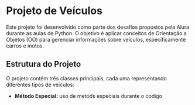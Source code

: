 # Projeto de Veículos

Este projeto foi desenvolvido como parte dos desafios propostos pela Alura durante as aulas de Python. O objetivo é aplicar conceitos de Orientação a Objetos (OO) para gerenciar informações sobre veículos, especificamente carros e motos.

## Estrutura do Projeto

O projeto contém três classes principais, cada uma representando diferentes tipos de veículos:

- **Método Especial:**
  uso de metods especiais durante o codigo
